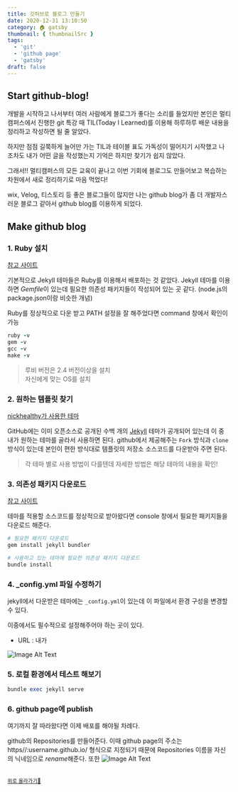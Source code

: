```yaml
---
title: 깃허브로 블로그 만들기
date: 2020-12-31 13:10:50
category: 🏠 gatsby
thumbnail: { thumbnailSrc }
tags:
  - 'git'
  - 'github page'
  - 'gatsby'
draft: false
---
```


## Start github-blog!

개발을 시작하고 나서부터 여러 사람에게 블로그가 좋다는 소리를 들었지만 본인은 멀티캠퍼스에서 진행한 git 특강 때 TIL(Today I Learned)를 이용해 하루하루 배운 내용을 정리하고 작성하면 될 줄 알았다.

하지만 점점 길쭉하게 늘어만 가는 TIL과 테이블 표도 가독성이 떨어지기 시작했고 나 조차도 내가 어떤 글을 작성했는지 기억은 하지만 찾기가 쉽지 않았다.

그래서!! 멀티캠퍼스의 모든 교육이 끝나고 이번 기회에 블로그도 만들어보고 복습하는 차원에서 새로 정리하기로 마음 먹었다!

wix, Velog, 티스토리 등 좋은 블로그들이 많지만 나는 github blog가 좀 더 개발자스러운 블로그 같아서 github blog를 이용하게 되었다.

## Make github blog

### 1. Ruby 설치

[참고 사이트](https://jekyllrb.com/docs/installation/)

기본적으로 Jekyll 테마들은 Ruby를 이용해서 배포하는 것 같았다. Jekyll 테마를 이용하면 *Gemfile*이 있는데 필요한 의존성 패키지들이 작성되어 있는 곳 같다. (node.js의 package.json이랑 비슷한 개념)

Ruby를 정상적으로 다운 받고 PATH 설정을 잘 해주었다면 command 창에서 확인이 가능

```ruby
ruby -v
gem -v
gcc -v
make -v
```

> 루비 버전은 2.4 버전이상을 설치
> <br/>자신에게 맞는 OS를 설치

### 2. 원하는 템플릿 찾기

[nickhealthy가 사용한 테마](https://github.com/kitian616/jekyll-TeXt-theme)

GitHub에는 이미 오픈소스로 공개된 수백 개의 [Jekyll](https://github.com/topics/jekyll-theme) 테마가 공개되어 있는데 이 중 내가 원하는 테마를 골라서 사용하면 된다.
github에서 제공해주는 `Fork` 방식과 `clone` 방식이 있는데 본인이 편한 방식대로 템플릿의 저장소 소스코드를 다운받아 주면 된다.

> 각 테마 별로 사용 방법이 다를텐데 자세한 방법은 해당 테마의 내용을 확인!

### 3. 의존성 패키지 다운로드

[참고 사이트](https://jekyllrb.com/docs/)

테마를 적용할 소스코드를 정상적으로 받아왔다면 console 창에서 필요한 패키지들을 다운로드 해준다.

```ruby
# 필요한 패키지 다운로드
gem install jekyll bundler

# 사용하고 있는 테마에 필요한 의존성 패키지 다운로드
bundle install
```

### 4. \_config.yml 파일 수정하기

jekyll에서 다운받은 테마에는 `_config.yml`이 있는데 이 파일에서 환경 구성을 변경할 수 있다.

이중에서도 필수적으로 설정해주어야 하는 곳이 있다.

- URL : 내가

![Image Alt Text](https://user-images.githubusercontent.com/66216102/103884038-5bbfd000-5121-11eb-8e4b-4c1293951e30.png)

### 5. 로컬 환경에서 테스트 해보기

```ruby
bundle exec jekyll serve
```

### 6. github page에 publish

여기까지 잘 따라왔다면 이제 배포를 해야될 차례다.

github의 Repositories를 만들어준다. 이때 github page의 주소는 https//:username.github.io/ 형식으로 지정되기 때문에 Repositories 이름을 자신의 닉네임으로 *rename*해준다.
또한
![Image Alt Text](https://user-images.githubusercontent.com/66216102/103884073-68dcbf00-5121-11eb-803c-bc47dffc978d.png)

<br />
<a href='#'><small class='up-button'>위로 올라가기💨</small></a>
<br />
